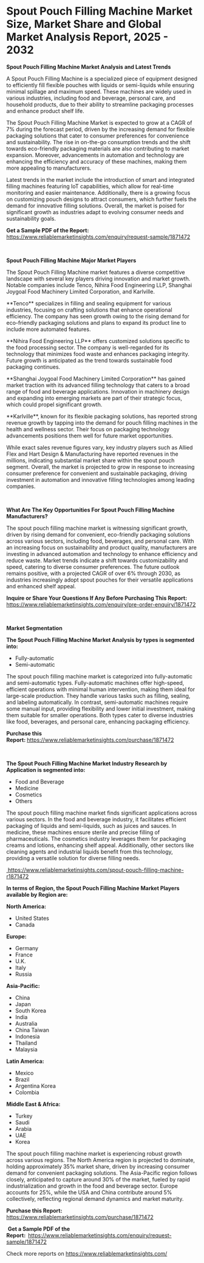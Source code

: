 <p><h1>Spout Pouch Filling Machine Market Size, Market Share and Global Market Analysis Report, 2025 - 2032</h1></p><p><strong>Spout Pouch Filling Machine Market Analysis and Latest Trends</strong></p>
<p><p>A Spout Pouch Filling Machine is a specialized piece of equipment designed to efficiently fill flexible pouches with liquids or semi-liquids while ensuring minimal spillage and maximum speed. These machines are widely used in various industries, including food and beverage, personal care, and household products, due to their ability to streamline packaging processes and enhance product shelf life.</p><p>The Spout Pouch Filling Machine Market is expected to grow at a CAGR of 7% during the forecast period, driven by the increasing demand for flexible packaging solutions that cater to consumer preferences for convenience and sustainability. The rise in on-the-go consumption trends and the shift towards eco-friendly packaging materials are also contributing to market expansion. Moreover, advancements in automation and technology are enhancing the efficiency and accuracy of these machines, making them more appealing to manufacturers.</p><p>Latest trends in the market include the introduction of smart and integrated filling machines featuring IoT capabilities, which allow for real-time monitoring and easier maintenance. Additionally, there is a growing focus on customizing pouch designs to attract consumers, which further fuels the demand for innovative filling solutions. Overall, the market is poised for significant growth as industries adapt to evolving consumer needs and sustainability goals.</p></p>
<p><strong>Get a Sample PDF of the Report:&nbsp;</strong> <a href="https://www.reliablemarketinsights.com/enquiry/request-sample/1871472?utm_campaign=2624&utm_medium=2&utm_source=Github&utm_content=ia&utm_term=11042025&utm_id=spout-pouch-filling-machine">https://www.reliablemarketinsights.com/enquiry/request-sample/1871472</a></p>
<p>&nbsp;</p>
<p><strong>Spout Pouch Filling Machine Major Market Players</strong></p>
<p><p>The Spout Pouch Filling Machine market features a diverse competitive landscape with several key players driving innovation and market growth. Notable companies include Tenco, Nihira Food Engineering LLP, Shanghai Joygoal Food Machinery Limited Corporation, and Karlville.</p><p>**Tenco** specializes in filling and sealing equipment for various industries, focusing on crafting solutions that enhance operational efficiency. The company has seen growth owing to the rising demand for eco-friendly packaging solutions and plans to expand its product line to include more automated features.</p><p>**Nihira Food Engineering LLP** offers customized solutions specific to the food processing sector. The company is well-regarded for its technology that minimizes food waste and enhances packaging integrity. Future growth is anticipated as the trend towards sustainable food packaging continues.</p><p>**Shanghai Joygoal Food Machinery Limited Corporation** has gained market traction with its advanced filling technology that caters to a broad range of food and beverage applications. Innovation in machinery design and expanding into emerging markets are part of their strategic focus, which could propel significant growth.</p><p>**Karlville**, known for its flexible packaging solutions, has reported strong revenue growth by tapping into the demand for pouch filling machines in the health and wellness sector. Their focus on packaging technology advancements positions them well for future market opportunities.</p><p>While exact sales revenue figures vary, key industry players such as Allied Flex and Hart Design & Manufacturing have reported revenues in the millions, indicating substantial market share within the spout pouch segment. Overall, the market is projected to grow in response to increasing consumer preference for convenient and sustainable packaging, driving investment in automation and innovative filling technologies among leading companies.</p></p>
<p>&nbsp;</p>
<p><strong>What Are The Key Opportunities For Spout Pouch Filling Machine Manufacturers?</strong></p>
<p><p>The spout pouch filling machine market is witnessing significant growth, driven by rising demand for convenient, eco-friendly packaging solutions across various sectors, including food, beverages, and personal care. With an increasing focus on sustainability and product quality, manufacturers are investing in advanced automation and technology to enhance efficiency and reduce waste. Market trends indicate a shift towards customizability and speed, catering to diverse consumer preferences. The future outlook remains positive, with a projected CAGR of over 6% through 2030, as industries increasingly adopt spout pouches for their versatile applications and enhanced shelf appeal.</p></p>
<p><strong>Inquire or Share Your Questions If Any Before Purchasing This Report:</strong> <a href="https://www.reliablemarketinsights.com/enquiry/pre-order-enquiry/1871472?utm_campaign=2624&utm_medium=2&utm_source=Github&utm_content=ia&utm_term=11042025&utm_id=spout-pouch-filling-machine">https://www.reliablemarketinsights.com/enquiry/pre-order-enquiry/1871472</a></p>
<p>&nbsp;</p>
<p><strong>Market Segmentation</strong></p>
<p><strong>The Spout Pouch Filling Machine Market Analysis by types is segmented into:</strong></p>
<p><ul><li>Fully-automatic</li><li>Semi-automatic</li></ul></p>
<p><p>The spout pouch filling machine market is categorized into fully-automatic and semi-automatic types. Fully-automatic machines offer high-speed, efficient operations with minimal human intervention, making them ideal for large-scale production. They handle various tasks such as filling, sealing, and labeling automatically. In contrast, semi-automatic machines require some manual input, providing flexibility and lower initial investment, making them suitable for smaller operations. Both types cater to diverse industries like food, beverages, and personal care, enhancing packaging efficiency.</p></p>
<p><strong>Purchase this Report:&nbsp;</strong><a href="https://www.reliablemarketinsights.com/purchase/1871472?utm_campaign=2624&utm_medium=2&utm_source=Github&utm_content=ia&utm_term=11042025&utm_id=spout-pouch-filling-machine">https://www.reliablemarketinsights.com/purchase/1871472</a></p>
<p>&nbsp;</p>
<p><strong>The Spout Pouch Filling Machine Market Industry Research by Application is segmented into:</strong></p>
<p><ul><li>Food and Beverage</li><li>Medicine</li><li>Cosmetics</li><li>Others</li></ul></p>
<p><p>The spout pouch filling machine market finds significant applications across various sectors. In the food and beverage industry, it facilitates efficient packaging of liquids and semi-liquids, such as juices and sauces. In medicine, these machines ensure sterile and precise filling of pharmaceuticals. The cosmetics industry leverages them for packaging creams and lotions, enhancing shelf appeal. Additionally, other sectors like cleaning agents and industrial liquids benefit from this technology, providing a versatile solution for diverse filling needs.</p></p>
<p><a href="https://www.reliablemarketinsights.com/spout-pouch-filling-machine-r1871472?utm_campaign=2624&utm_medium=2&utm_source=Github&utm_content=ia&utm_term=11042025&utm_id=spout-pouch-filling-machine">&nbsp;https://www.reliablemarketinsights.com/spout-pouch-filling-machine-r1871472</a></p>
<p><strong>In terms of Region, the Spout Pouch Filling Machine Market Players available by Region are:</strong></p>
<p>
    <p> <strong> North America: </strong>
        <ul>
            <li>United States</li>
            <li>Canada</li>
        </ul>
        </p> 
    <p> <strong> Europe: </strong>
        <ul>
            <li>Germany</li>
            <li>France</li>
            <li>U.K.</li>
            <li>Italy</li>
            <li>Russia</li>
        </ul>
        </p> 
    <p> <strong> Asia-Pacific: </strong>
        <ul>
            <li>China</li>
            <li>Japan</li>
            <li>South Korea</li>
            <li>India</li>
            <li>Australia</li>
            <li>China Taiwan</li>
            <li>Indonesia</li>
            <li>Thailand</li>
            <li>Malaysia</li>
        </ul>
        </p> 
    <p> <strong> Latin America: </strong>
        <ul>
            <li>Mexico</li>
            <li>Brazil</li>
            <li>Argentina Korea</li>
            <li>Colombia</li>
        </ul>
        </p> 
    <p> <strong> Middle East & Africa: </strong>
        <ul>
            <li>Turkey</li>
            <li>Saudi</li>
            <li>Arabia</li>
            <li>UAE</li>
            <li>Korea</li>
        </ul>
    </p>
    </p>
<p><p>The spout pouch filling machine market is experiencing robust growth across various regions. The North America region is projected to dominate, holding approximately 35% market share, driven by increasing consumer demand for convenient packaging solutions. The Asia-Pacific region follows closely, anticipated to capture around 30% of the market, fueled by rapid industrialization and growth in the food and beverage sector. Europe accounts for 25%, while the USA and China contribute around 5% collectively, reflecting regional demand dynamics and market maturity.</p></p>
<p><strong>Purchase this Report: </strong><a href="https://www.reliablemarketinsights.com/purchase/1871472?utm_campaign=2624&utm_medium=2&utm_source=Github&utm_content=ia&utm_term=11042025&utm_id=spout-pouch-filling-machine">https://www.reliablemarketinsights.com/purchase/1871472</a></p>
<p>&nbsp;<strong>Get a Sample PDF of the Report:&nbsp;&nbsp;</strong><a href="https://www.reliablemarketinsights.com/enquiry/request-sample/1871472?utm_campaign=2624&utm_medium=2&utm_source=Github&utm_content=ia&utm_term=11042025&utm_id=spout-pouch-filling-machine">https://www.reliablemarketinsights.com/enquiry/request-sample/1871472</a></p>
<p><strong></strong></p>
<p>Check more reports on <a href="https://www.reliablemarketinsights.com/?utm_campaign=2624&utm_medium=2&utm_source=Github&utm_content=ia&utm_term=11042025&utm_id=spout-pouch-filling-machine">https://www.reliablemarketinsights.com/</a></p>